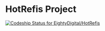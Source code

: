 HotRefis Project
=======

[ ![Codeship Status for EightyDigital/HotRefis](https://www.codeship.io/projects/a6105990-2e06-0132-c9f9-664dae848d6c/status)](https://www.codeship.io/projects/39301)
